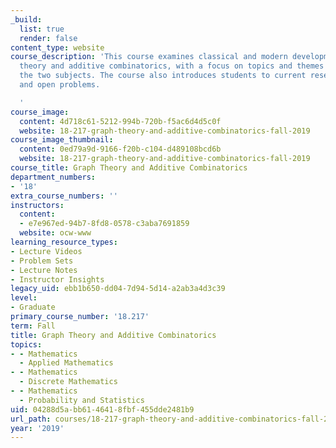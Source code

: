 ```yaml
---
_build:
  list: true
  render: false
content_type: website
course_description: 'This course examines classical and modern developments in graph
  theory and additive combinatorics, with a focus on topics and themes that connect
  the two subjects. The course also introduces students to current research topics
  and open problems.

  '
course_image:
  content: 4d718c61-5212-994b-720b-f5ac6d4d5c0f
  website: 18-217-graph-theory-and-additive-combinatorics-fall-2019
course_image_thumbnail:
  content: 0ed79a9d-9166-f20b-c104-d489108bcd6b
  website: 18-217-graph-theory-and-additive-combinatorics-fall-2019
course_title: Graph Theory and Additive Combinatorics
department_numbers:
- '18'
extra_course_numbers: ''
instructors:
  content:
  - e7e967ed-94b7-8fd8-0578-c3aba7691859
  website: ocw-www
learning_resource_types:
- Lecture Videos
- Problem Sets
- Lecture Notes
- Instructor Insights
legacy_uid: ebb1b650-dd04-7d94-5d14-a2ab3a4d3c39
level:
- Graduate
primary_course_number: '18.217'
term: Fall
title: Graph Theory and Additive Combinatorics
topics:
- - Mathematics
  - Applied Mathematics
- - Mathematics
  - Discrete Mathematics
- - Mathematics
  - Probability and Statistics
uid: 04288d5a-bb61-4641-8fbf-455dde2481b9
url_path: courses/18-217-graph-theory-and-additive-combinatorics-fall-2019
year: '2019'
---
```

